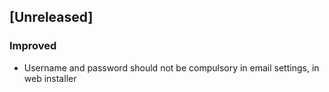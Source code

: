 ## [Unreleased]
### Improved
- Username and password should not be compulsory in email settings, in web installer

